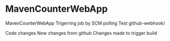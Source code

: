 # MavenCounterWebApp
MavenCounterWebApp
Trigerring job by SCM polling Test
github-webhook/

Code changes
New changes from github
Changes made to trigger build

